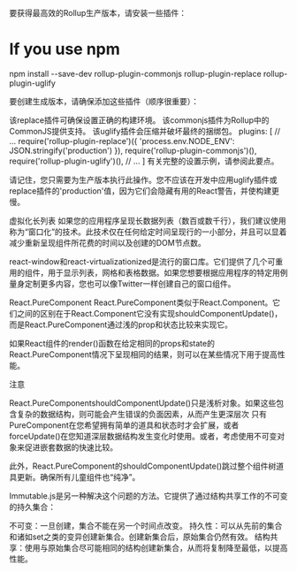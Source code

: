 
要获得最高效的Rollup生产版本，请安装一些插件：

# If you use npm
npm install --save-dev rollup-plugin-commonjs rollup-plugin-replace rollup-plugin-uglify

要创建生成版本，请确保添加这些插件（顺序很重要）：

该replace插件可确保设置正确的构建环境。
该commonjs插件为Rollup中的CommonJS提供支持。
该uglify插件会压缩并破坏最终的捆绑包。
plugins: [
  // ...
  require('rollup-plugin-replace')({
    'process.env.NODE_ENV': JSON.stringify('production')
  }),
  require('rollup-plugin-commonjs')(),
  require('rollup-plugin-uglify')(),
  // ...
]
有关完整的设置示例，请参阅此要点。

请记住，您只需要为生产版本执行此操作。您不应该在开发中应用uglify插件或replace插件的'production'值，因为它们会隐藏有用的React警告，并使构建更慢。


虚拟化长列表
如果您的应用程序呈现长数据列表（数百或数千行），我们建议使用称为“窗口化”的技术。此技术仅在任何给定时间呈现行的一小部分，并且可以显着减少重新呈现组件所花费的时间以及创建的DOM节点数。

react-window和react-virtualizationized是流行的窗口库。它们提供了几个可重用的组件，用于显示列表，网格和表格数据。如果您想要根据应用程序的特定用例量身定制更多内容，您也可以像Twitter一样创建自己的窗口组件。




React.PureComponent
React.PureComponent类似于React.Component。它们之间的区别在于React.Component它没有实现shouldComponentUpdate()，而是React.PureComponent通过浅的prop和状态比较来实现它。

如果React组件的render()函数在给定相同的props和state的React.PureComponent情况下呈现相同的结果，则可以在某些情况下用于提高性能。

注意

React.PureComponentshouldComponentUpdate()只是浅析对象。如果这些包含复杂的数据结构，则可能会产生错误的负面因素，从而产生更深层次 只有PureComponent在您希望拥有简单的道具和状态时才会扩展，或者forceUpdate()在您知道深层数据结构发生变化时使用。或者，考虑使用不可变对象来促进嵌套数据的快速比较。

此外，React.PureComponent的shouldComponentUpdate()跳过整个组件树道具更新。确保所有儿童组件也“纯净”。



Immutable.js是另一种解决这个问题的方法。它提供了通过结构共享工作的不可变的持久集合：

不可变：一旦创建，集合不能在另一个时间点改变。
持久性：可以从先前的集合和诸如set之类的变异创建新集合。创建新集合后，原始集合仍然有效。
结构共享：使用与原始集合尽可能相同的结构创建新集合，从而将复制降至最低，以提高性能。